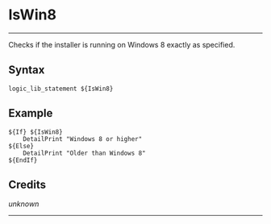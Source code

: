 # IsWin8

---

Checks if the installer is running on Windows 8 exactly as specified.

## Syntax

	logic_lib_statement ${IsWin8}

## Example

	${If} ${IsWin8}
		DetailPrint "Windows 8 or higher"
	${Else}
		DetailPrint "Older than Windows 8"
	${EndIf}

## Credits

*unknown*

---
